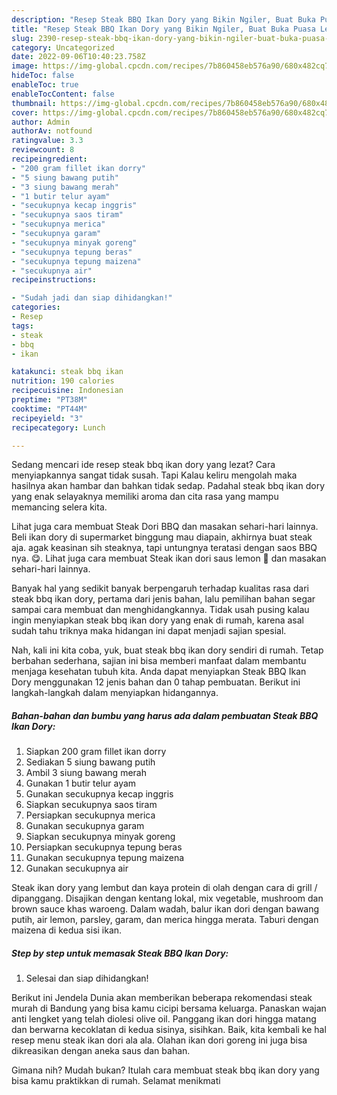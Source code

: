 ```yaml
---
description: "Resep Steak BBQ Ikan Dory yang Bikin Ngiler, Buat Buka Puasa Lezat Sekali"
title: "Resep Steak BBQ Ikan Dory yang Bikin Ngiler, Buat Buka Puasa Lezat Sekali"
slug: 2390-resep-steak-bbq-ikan-dory-yang-bikin-ngiler-buat-buka-puasa-lezat-sekali
category: Uncategorized
date: 2022-09-06T10:40:23.758Z
image: https://img-global.cpcdn.com/recipes/7b860458eb576a90/680x482cq70/steak-bbq-ikan-dory-foto-resep-utama.jpg
hideToc: false
enableToc: true
enableTocContent: false
thumbnail: https://img-global.cpcdn.com/recipes/7b860458eb576a90/680x482cq70/steak-bbq-ikan-dory-foto-resep-utama.jpg
cover: https://img-global.cpcdn.com/recipes/7b860458eb576a90/680x482cq70/steak-bbq-ikan-dory-foto-resep-utama.jpg
author: Admin
authorAv: notfound
ratingvalue: 3.3
reviewcount: 8
recipeingredient:
- "200 gram fillet ikan dorry"
- "5 siung bawang putih"
- "3 siung bawang merah"
- "1 butir telur ayam"
- "secukupnya kecap inggris"
- "secukupnya saos tiram"
- "secukupnya merica"
- "secukupnya garam"
- "secukupnya minyak goreng"
- "secukupnya tepung beras"
- "secukupnya tepung maizena"
- "secukupnya air"
recipeinstructions:

- "Sudah jadi dan siap dihidangkan!"
categories:
- Resep
tags:
- steak
- bbq
- ikan

katakunci: steak bbq ikan 
nutrition: 190 calories
recipecuisine: Indonesian
preptime: "PT38M"
cooktime: "PT44M"
recipeyield: "3"
recipecategory: Lunch

---
```



Sedang mencari ide resep steak bbq ikan dory yang lezat? Cara menyiapkannya sangat tidak susah. Tapi Kalau keliru mengolah maka hasilnya akan hambar dan bahkan tidak sedap. Padahal steak bbq ikan dory yang enak selayaknya memiliki aroma dan cita rasa yang mampu memancing selera kita.


Lihat juga cara membuat Steak Dori BBQ dan masakan sehari-hari lainnya. Beli ikan dory di supermarket binggung mau diapain, akhirnya buat steak aja. agak keasinan sih steaknya, tapi untungnya teratasi dengan saos BBQ nya. 😋. Lihat juga cara membuat Steak ikan dori saus lemon 🍋 dan masakan sehari-hari lainnya.

Banyak hal yang sedikit banyak berpengaruh terhadap kualitas rasa dari steak bbq ikan dory, pertama dari jenis bahan, lalu pemilihan bahan segar sampai cara membuat dan menghidangkannya. Tidak usah pusing kalau ingin menyiapkan steak bbq ikan dory yang enak di rumah, karena asal sudah tahu triknya maka hidangan ini dapat menjadi sajian spesial.


Nah, kali ini kita coba, yuk, buat steak bbq ikan dory sendiri di rumah. Tetap berbahan sederhana, sajian ini bisa memberi manfaat dalam membantu menjaga kesehatan tubuh kita. Anda dapat menyiapkan Steak BBQ Ikan Dory menggunakan 12 jenis bahan dan 0 tahap pembuatan. Berikut ini langkah-langkah dalam menyiapkan hidangannya.

<!--inarticleads1-->

##### Bahan-bahan dan bumbu yang harus ada dalam pembuatan Steak BBQ Ikan Dory:

1. Siapkan 200 gram fillet ikan dorry
1. Sediakan 5 siung bawang putih
1. Ambil 3 siung bawang merah
1. Gunakan 1 butir telur ayam
1. Gunakan secukupnya kecap inggris
1. Siapkan secukupnya saos tiram
1. Persiapkan secukupnya merica
1. Gunakan secukupnya garam
1. Siapkan secukupnya minyak goreng
1. Persiapkan secukupnya tepung beras
1. Gunakan secukupnya tepung maizena
1. Gunakan secukupnya air


Steak ikan dory yang lembut dan kaya protein di olah dengan cara di grill / dipanggang. Disajikan dengan kentang lokal, mix vegetable, mushroom dan brown sauce khas waroeng. Dalam wadah, balur ikan dori dengan bawang putih, air lemon, parsley, garam, dan merica hingga merata. Taburi dengan maizena di kedua sisi ikan. 

<!--inarticleads2-->

##### Step by step untuk memasak Steak BBQ Ikan Dory:


1. Selesai dan siap dihidangkan!

Berikut ini Jendela Dunia akan memberikan beberapa rekomendasi steak murah di Bandung yang bisa kamu cicipi bersama keluarga. Panaskan wajan anti lengket yang telah diolesi olive oil. Panggang ikan dori hingga matang dan berwarna kecoklatan di kedua sisinya, sisihkan. Baik, kita kembali ke hal resep menu steak ikan dori ala ala. Olahan ikan dori goreng ini juga bisa dikreasikan dengan aneka saus dan bahan. 

Gimana nih? Mudah bukan? Itulah cara membuat steak bbq ikan dory yang bisa kamu praktikkan di rumah. Selamat menikmati
